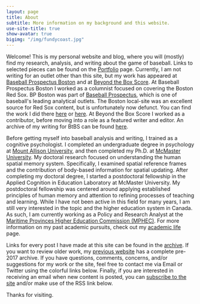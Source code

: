 ```yaml
---
layout: page
title: About
subtitle: More information on my background and this website.
use-site-title: true
show-avatar: true
bigimg: "/img/fundycoast.jpg"
---
```


Welcome! This is my personal website and blog, where you will (mostly) find my research, analysis, and writing about the game of baseball. Links to selected pieces can be found on the [Portfolio]({{site.url}}/writing_portfolio/) page. Currently, I am not writing for an outlet other than this site, but my work has appeared at <a href ="http://boston.locals.baseballprospectus.com/" target = "_blank"> Baseball Prospectus Boston</a> and at <a href = "http://www.beyondtheboxscore.com/" target  = "_blank"> Beyond the Box Score</a>. At Baseball Prospectus Boston I worked as a columnist focused on covering the Boston Red Sox. BP Boston was part of <a href = "http://www.baseballprospectus.com/" target = "_blank"> Baseball Prospectus</a>, which is one of baseball's leading analytical outlets. The Boston local-site was an excellent source for Red Sox content, but is unfortunately now defunct. You can find the work I did there [here]({{site.url}}/bpb_archive/) or <a href = "http://boston.locals.baseballprospectus.com/author/christopherteeter/" target = "_blank"> here</a>. At Beyond the Box Score I worked as a contributor, before moving into a role as a featured writer and editor. An archive of my writing for BtBS can be found [here]({{site.url}}/btbs_archive/). 

Before getting myself into baseball analysis and writing, I trained as a cognitive psychologist. I completed an undergraduate degree in psychology at <a href = "http://www.mta.ca" target = "_blank"> Mount Allison University</a>, and then completed my Ph.D. at <a href = "https://www.science.mcmaster.ca/pnb/" target = "_blank"> McMaster University</a>. My doctoral research focused on understanding the human spatial memory system. Specifically, I examined spatial reference frames and the contribution of body-based information for spatial updating. After completing my doctoral degree, I started a postdoctoral fellowship in the Applied Cognition in Education Laboratory at McMaster University. My postdoctoral fellowship was centered around applying established principles of human memory and attention to refining processes of teaching and learning. While I have not been active in this field for many years, I am still very interested in the topic and the higher education system in Canada. As such, I am currently working as a Policy and Research Analyst at the <a href = "http://www.mphec.ca" target = "_blank"> Maritime Provinces Higher Education Commission (MPHEC)</a>. For more information on my past academic pursuits, check out my [academic life](/academic/) page. 

Links for every post I have made at this site can be found in the [archive](/archive/). If you want to review older work, my <a href = "https://christopherteeter.wordpress.com/" target = "_blank"> previous website</a> has a complete pre-2017 archive. If you have questions, comments, concerns, and/or suggestions for my work or the site, feel free to contact me via Email or Twitter using the colorful links below. Finally, if you are interested in receiving an email when new content is posted, you can <a href = "https://cteeter.us16.list-manage.com/subscribe?u=831a9689f8a79176ce6f1c5ce&id=711d4bfb2a" target="_blank"> subscribe to the site</a> and/or make use of the RSS link below.

Thanks for visiting.